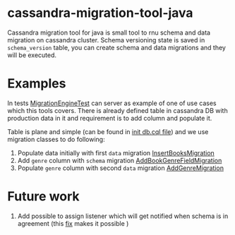 # cassandra-migration-tool-java

Cassandra migration tool for java is small tool to rnu schema and data migration on cassandra cluster. Schema versioning state is saved in `schema_version` table, you can create schema and data migrations and they will be executed.

# Examples
In tests [MigrationEngineTest](https://github.com/smartcat-labs/cassandra-migration-tool-java/blob/master/src/test/java/com/smartcat/migration/MigrationEngineTest.java) can server as  example of one of use cases which this tools covers. There is already defined table in cassandra DB with production data in it and requirement is to add column and populate it.

Table is plane and simple (can be found in [init db.cql file](https://github.com/smartcat-labs/cassandra-migration-tool-java/blob/master/src/test/resources/db.cql)) and we use migration classes to do following:

1. Populate data initially with first `data` migration [InsertBooksMigration](https://github.com/smartcat-labs/cassandra-migration-tool-java/blob/master/src/test/java/com/smartcat/migration/migrations/data/InsertBooksMigration.java)
2. Add `genre` column with `schema` migration [AddBookGenreFieldMigration](https://github.com/smartcat-labs/cassandra-migration-tool-java/blob/master/src/test/java/com/smartcat/migration/migrations/schema/AddBookGenreFieldMigration.java)
3. Populate `genre` column with second `data` migration [AddGenreMigration](https://github.com/smartcat-labs/cassandra-migration-tool-java/blob/master/src/test/java/com/smartcat/migration/migrations/data/AddGenreMigration.java)

# Future work
1. Add possible to assign listener which will get notified when schema is in agreement (this [fix](https://datastax-oss.atlassian.net/browse/JAVA-669) makes it possible )
